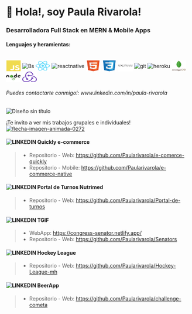 <h1>👋 Hola!, soy Paula Rivarola!</h1> 

<h3>Desarrolladora Full Stack en MERN & Mobile Apps</h3>

<h4 align="left">Lenguajes y heramientas:</h4>
<div style="display: inline_block"><br>
  <img align="center" alt="Js" height="30" width="40" src="https://raw.githubusercontent.com/devicons/devicon/master/icons/javascript/javascript-plain.svg">
  <img align="center" alt="Bs"  height="30" width="40"src="https://cdn.jsdelivr.net/gh/devicons/devicon/icons/bootstrap/bootstrap-plain-wordmark.svg" />
  <img align="center" alt="React" height="30" width="40" src="https://raw.githubusercontent.com/devicons/devicon/master/icons/react/react-original.svg">
  <img align="center" src="https://reactnative.dev/img/header_logo.svg" alt="reactnative" width="40" height="30"/>
  <img align="center" alt="HTML" height="30" width="40" src="https://raw.githubusercontent.com/devicons/devicon/master/icons/html5/html5-original.svg">
  <img align="center" alt="CSS" height="30" width="40" src="https://raw.githubusercontent.com/devicons/devicon/master/icons/css3/css3-original.svg">
  <img align="center" src="https://raw.githubusercontent.com/devicons/devicon/master/icons/express/express-original-wordmark.svg" alt="express" width="40" height="30"/>
  <img align="center"src="https://www.vectorlogo.zone/logos/git-scm/git-scm-icon.svg" alt="git" width="40" height="30"/>
  <img align="center" src="https://www.vectorlogo.zone/logos/heroku/heroku-icon.svg" alt="heroku" width="40" height="30"/>
  <img align="center" src="https://raw.githubusercontent.com/devicons/devicon/master/icons/mongodb/mongodb-original-wordmark.svg" alt="mongodb" width="40" height="30"/>
  <img align="center" src="https://raw.githubusercontent.com/devicons/devicon/master/icons/nodejs/nodejs-original-wordmark.svg" alt="nodejs" width="40" height="30"/>
  <img align="center" src="https://raw.githubusercontent.com/devicons/devicon/master/icons/redux/redux-original.svg" alt="redux" width="40" height="30"/>
</div>

<h6>Puedes contactarte conmigo!: www.linkedin.com/in/paula-rivarola</h6>

![Diseño sin título](https://user-images.githubusercontent.com/79754043/141010431-e0ae8b27-f9d7-4484-874e-1c2e7c6f3f12.png)



<summary> ¡Te invito a ver mis trabajos grupales e individuales!<a href="https://www.gifsanimados.org/cat-flechas-111.htm"> <a href="https://www.gifsanimados.org/cat-flechas-111.htm"><img src="https://www.gifsanimados.org/data/media/111/flecha-imagen-animada-0272.gif" border="0"  alt="flecha-imagen-animada-0272" /></a></summary>

####  ![LINKEDIN](https://i.postimg.cc/05wdgpSV/hamburguesa-con-queso-2.png) Quickly e-commerce


>- Repositorio - Web: https://github.com/Paularivarola/e-comerce-quickly
>- Repositorio - Mobile: https://github.com/Paularivarola/e-commerce-native

 ####  ![LINKEDIN](https://i.postimg.cc/gJ3CLCf5/cruz-roja.png)  Portal de Turnos Nutrimed

>- Repositorio - Web: https://github.com/Paularivarola/Portal-de-turnos

   ####  ![LINKEDIN](https://i.postimg.cc/mkdYGcHp/parliament.png)  TGIF
>- WebApp: https://congress-senator.netlify.app/
>- Repositorio - Web: https://github.com/Paularivarola/Senators
  
  #### ![LINKEDIN](https://i.postimg.cc/xTWFcC8N/hockey.png) Hockey League
  >- Repositorio - Web: <a target="_blank">https://github.com/Paularivarola/Hockey-League-mh</a>

  #### ![LINKEDIN](https://i.postimg.cc/xTWFcC8N/hockey.png) BeerApp
  >- Repositorio - Web: <a target="_blank">https://github.com/Paularivarola/challenge-cometa</a>

